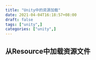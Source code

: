 ```yaml
---
title: "Unity中的资源加载"
date: 2021-04-04T16:18:57+08:00
draft: false
tags: ["unity",]
categories: ["unity",]
---
```


## 从Resource中加载资源文件